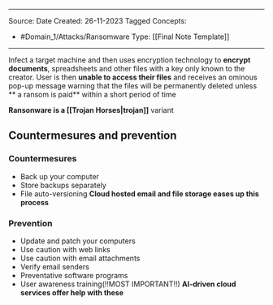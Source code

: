 - - -
Source:
Date Created:  26-11-2023
Tagged Concepts:
- #Domain_1/Attacks/Ransomware 
Type: [[Final Note Template]]
- - - 
Infect a target machine and then uses encryption technology to **encrypt documents**, spreadsheets and other files with a key only known to the creator. User is then **unable to access their files** and receives an ominous pop-up message warning that the files will be permanently deleted unless ** a ransom is paid** within a short period of time

**Ransonware is a [[Trojan Horses|trojan]]** variant


## Countermesures and prevention
### Countermesures
- Back up your computer
- Store backups separately
- File auto-versioning
**Cloud hosted email and file storage eases up this process**
### Prevention
- Update and patch your computers
- Use caution with web links
- Use caution with email attachments
- Verify email senders
- Preventative software programs
- User awareness training(!!MOST IMPORTANT!!)
**AI-driven cloud services offer help with these**